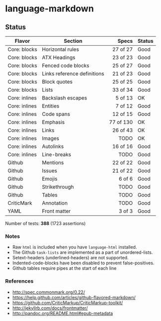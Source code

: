 # language-markdown

## Status

| Flavor         | Section                     |     Specs | Status |
| -------------- | --------------------------- | --------: | ------ |
| Core: blocks   | Horizontal rules            |  27 of 27 | Good   |
| Core: blocks   | ATX Headings                |  23 of 23 | Good   |
| Core: blocks   | Fenced code blocks          |  25 of 27 | Good   |
| Core: blocks   | Links reference definitions |  21 of 23 | Good   |
| Core: blocks   | Block quotes                |  25 of 25 | Good   |
| Core: blocks   | Lists                       |  33 of 34 | Good   |
| Core: inlines  | Backslash escapes           |   5 of 13 | OK     |
| Core: inlines  | Entities                    |   7 of 12 | Good   |
| Core: inlines  | Code spans                  |  12 of 15 | Good   |
| Core: inlines  | Emphasis                    | 77 of 130 | OK     |
| Core: inlines  | Links                       |  26 of 43 | OK     |
| Core: inlines  | Images                      |      TODO | OK     |
| Core: inlines  | Autolinks                   |  16 of 16 | Good   |
| Core: inlines  | Line-breaks                 |      TODO | Good   |
| Github         | Mentions                    |  22 of 22 | Good   |
| Github         | Issues                      |  21 of 22 | Good   |
| Github         | Emojis                      |    6 of 6 | Good   |
| Github         | Strikethrough               |      TODO | Good   |
| Github         | Tables                      |      TODO | Good   |
| CriticMark     | Annotation                  |      TODO | Good   |
| YAML           | Front matter                |    3 of 3 | Good   |

Number of tests: **388** (1723 assertions)

### Notes

- Raw `html` is included when you have `language-html` installed.
- The Github `task-lists` are implemented as a part of unordered-lists.
- Setext-headers (underlined-headers) are not supported.
- Indented-code-blocks have been disabled to prevent false-positives.
- Github tables require pipes at the start of each line

### References

- http://spec.commonmark.org/0.22/
- https://help.github.com/articles/github-flavored-markdown/
- https://github.com/CriticMarkup/CriticMarkup-toolkit/
- http://jekyllrb.com/docs/frontmatter/
- http://pandoc.org/README.html#epub-metadata
